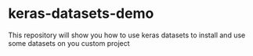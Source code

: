 # keras-datasets-demo
This repository will show you how to use keras datasets to install and use some datasets on you custom project
